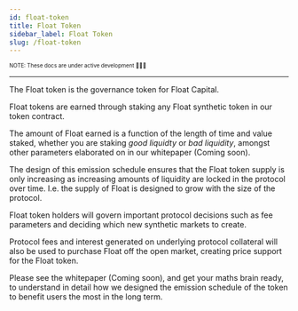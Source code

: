 ```yaml
---
id: float-token
title: Float Token
sidebar_label: Float Token
slug: /float-token
---
```


<sub><sup> NOTE: These docs are under active development 👷‍♀️👷 </sup></sub>

---

The Float token is the governance token for Float Capital.

Float tokens are earned through staking any Float synthetic token in our token contract.

The amount of Float earned is a function of the length of time and value staked, whether you are staking _good liquidty_ or _bad liquidity_, amongst other parameters elaborated on in our whitepaper (Coming soon).

The design of this emission schedule ensures that the Float token supply is only increasing as increasing amounts of liquidity are locked in the protocol over time. I.e. the supply of Float is designed to grow with the size of the protocol.

Float token holders will govern important protocol decisions such as fee parameters and deciding which new synthetic markets to create.

Protocol fees and interest generated on underlying protocol collateral will also be used to purchase Float off the open market, creating price support for the Float token.

Please see the whitepaper (Coming soon), and get your maths brain ready, to understand in detail how we designed the emission schedule of the token to benefit users the most in the long term.
